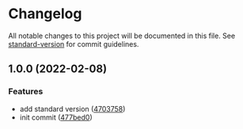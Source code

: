 # Changelog

All notable changes to this project will be documented in this file. See [standard-version](https://github.com/conventional-changelog/standard-version) for commit guidelines.

## 1.0.0 (2022-02-08)


### Features

* add standard version ([4703758](https://github.com/mokkapps/changelog-generator-demo/commits/4703758a0a941192f50ac7beae76afda84a16de8))
* init commit ([477bed0](https://github.com/mokkapps/changelog-generator-demo/commits/477bed02487fd0548822e9fb9ede5ec0e36785bd))

